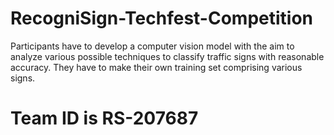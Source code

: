 # RecogniSign-Techfest-Competition
Participants have to develop a computer vision model with the aim to analyze various possible techniques to classify traffic signs with reasonable accuracy. They have to make their own training set comprising various signs.

# Team ID is RS-207687

